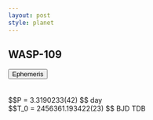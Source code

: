 ```yaml
---
layout: post
style: planet
---
```

<script src="../js/planets.js"></script>

## WASP-109

<!-- Tab links -->
<div class="tab">
<button class="tablinks" onclick="openCity(event, 'Ephemeris')">Ephemeris</button>
</div>

<!-- Tab content -->
<div id="Ephemeris" class="tabcontent" markdown="1">
<br/><br/>
$$P = 3.3190233(42) $$ day <br/>
$$T_0 = 2456361.193422(23) $$ BJD TDB
<br/><br/>
<br/><br/>
</div>


